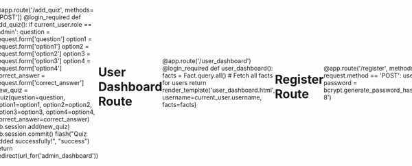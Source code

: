 from flask import Flask, render_template, request, redirect, url_for, flash
from flask_sqlalchemy import SQLAlchemy
from flask_bcrypt import Bcrypt
from flask_login import LoginManager, UserMixin, login_user, login_required, logout_user, current_user

app = Flask(__name__)

# Database Configuration
app.config['SQLALCHEMY_DATABASE_URI'] = 'sqlite:///new_database.db'  # Ensure this matches your SQLite file
app.config['SECRET_KEY'] = 'your_secret_key'

# Initializing Extensions
db = SQLAlchemy(app)
bcrypt = Bcrypt(app)
login_manager = LoginManager(app)
login_manager.login_view = 'login'

# User Model (Admin & User)
class User(db.Model, UserMixin):
    id = db.Column(db.Integer, primary_key=True)
    username = db.Column(db.String(150), unique=True, nullable=False)
    password = db.Column(db.String(150), nullable=False)
    role = db.Column(db.String(50), nullable=False)  # 'user' or 'admin'

# Facts Model
class Fact(db.Model):
    id = db.Column(db.Integer, primary_key=True)
    title = db.Column(db.String(255), nullable=False)
    description = db.Column(db.Text, nullable=False)

# Information Model
class Information(db.Model):
    id = db.Column(db.Integer, primary_key=True)
    title = db.Column(db.String(255), nullable=False)
    content = db.Column(db.Text, nullable=False)

# Quiz Model
class Quiz(db.Model):
    id = db.Column(db.Integer, primary_key=True)
    question = db.Column(db.String(500), nullable=False)
    option1 = db.Column(db.String(255), nullable=False)
    option2 = db.Column(db.String(255), nullable=False)
    option3 = db.Column(db.String(255), nullable=False)
    option4 = db.Column(db.String(255), nullable=False)
    correct_answer = db.Column(db.String(255), nullable=False)

# Feedback Model
class Feedback(db.Model):
    id = db.Column(db.Integer, primary_key=True)
    username = db.Column(db.String(150), nullable=False)
    message = db.Column(db.Text, nullable=False)

@login_manager.user_loader
def load_user(user_id):
    return User.query.get(int(user_id))

@app.route('/')
def home():
    return redirect(url_for('login'))  # Redirect to login page

# Admin Dashboard Route
@app.route('/admin_dashboard')
@login_required
def admin_dashboard():
    if current_user.role != 'admin':
        return redirect(url_for('user_dashboard'))  # Prevent users from accessing admin
    return render_template('admin_dashboard.html')

# CRUD Operations for Admin
@app.route('/add_fact', methods=['POST'])
@login_required
def add_fact():
    if current_user.role == 'admin':
        title = request.form['title']
        description = request.form['description']
        new_fact = Fact(title=title, description=description)
        db.session.add(new_fact)
        db.session.commit()
        flash("Fact added successfully!", "success")
    return redirect(url_for('admin_dashboard'))

@app.route('/delete_fact/<int:id>')
@login_required
def delete_fact(id):
    if current_user.role == 'admin':
        fact = Fact.query.get_or_404(id)
        db.session.delete(fact)
        db.session.commit()
        flash("Fact deleted successfully!", "danger")
    return redirect(url_for('admin_dashboard'))

@app.route('/add_quiz', methods=['POST'])
@login_required
def add_quiz():
    if current_user.role == 'admin':
        question = request.form['question']
        option1 = request.form['option1']
        option2 = request.form['option2']
        option3 = request.form['option3']
        option4 = request.form['option4']
        correct_answer = request.form['correct_answer']
        new_quiz = Quiz(question=question, option1=option1, option2=option2, option3=option3, option4=option4, correct_answer=correct_answer)
        db.session.add(new_quiz)
        db.session.commit()
        flash("Quiz added successfully!", "success")
    return redirect(url_for('admin_dashboard'))

# User Dashboard Route
@app.route('/user_dashboard')
@login_required
def user_dashboard():
    facts = Fact.query.all()  # Fetch all facts for users
    return render_template('user_dashboard.html', username=current_user.username, facts=facts)

# Register Route
@app.route('/register', methods=['GET', 'POST'])
def register():
    if request.method == 'POST':
        username = request.form['username']
        password = bcrypt.generate_password_hash(request.form['password']).decode('utf-8')

        new_user = User(username=username, password=password, role="user")
        db.session.add(new_user)
        db.session.commit()
        flash("Registration successful!", "success")
        return redirect(url_for('login'))

    return render_template('register.html')

# Login Route
@app.route('/login', methods=['GET', 'POST'])
def login():
    if request.method == 'POST':
        username = request.form['username']
        password = request.form['password']
        user = User.query.filter_by(username=username).first()

        if user and bcrypt.check_password_hash(user.password, password):
            login_user(user)
            return redirect(url_for('admin_dashboard' if user.role == "admin" else 'user_dashboard'))
        else:
            flash("Invalid username or password", "danger")

    return render_template('login.html')

# Logout Route
@app.route('/logout')
@login_required
def logout():
    logout_user()
    flash("Logged out successfully", "success")
    return redirect(url_for('login'))
# Admin: Manage Facts
@app.route('/manage_facts')
@login_required
def manage_facts():
    if current_user.role != "admin":
        return redirect(url_for('user_dashboard'))
    return "<h1>Manage Facts Page - Coming Soon!</h1>"

# Admin: Manage Information
@app.route('/manage_information')
@login_required
def manage_information():
    if current_user.role != "admin":
        return redirect(url_for('user_dashboard'))
    return "<h1>Manage Information Page - Coming Soon!</h1>"

# Admin: Manage Quiz
@app.route('/manage_quiz')
@login_required
def manage_quiz():
    if current_user.role != "admin":
        return redirect(url_for('user_dashboard'))
    return "<h1>Manage Quiz Page - Coming Soon!</h1>"

# Admin: View Feedback
@app.route('/manage_feedback')
@login_required
def manage_feedback():
    if current_user.role != "admin":
        return redirect(url_for('user_dashboard'))
    return "<h1>View Feedback Page - Coming Soon!</h1>"


# Ensure Admin Exists
def create_admin():
    admin = User.query.filter_by(username='admin123').first()
    if not admin:
        hashed_password = bcrypt.generate_password_hash('adminpass').decode('utf-8')
        admin = User(username='admin123', password=hashed_password, role='admin')
        db.session.add(admin)
        db.session.commit()

if __name__ == '__main__':
    with app.app_context():
        db.create_all()
        create_admin()  # Ensure an admin exists
    app.run(debug=True)
<!DOCTYPE html>
<html lang="en">
<head>
    <meta charset="UTF-8">
    <meta name="viewport" content="width=device-width, initial-scale=1.0">
    <title>Admin Dashboard</title>
    <link rel="stylesheet" href="{{ url_for('static', filename='styles.css') }}">
    <link href="https://cdn.jsdelivr.net/npm/bootstrap@5.3.0/dist/css/bootstrap.min.css" rel="stylesheet">
</head>
<body>
    <div class="container mt-5">
        <h1 class="text-center">Welcome, {{ current_user.username }}</h1>
        
        <div class="list-group mt-4">
            <a href="{{ url_for('manage_facts') }}" class="list-group-item list-group-item-action">Manage Facts</a>
            <a href="{{ url_for('manage_information') }}" class="list-group-item list-group-item-action">Manage Information</a>
            <a href="{{ url_for('manage_quiz') }}" class="list-group-item list-group-item-action">Manage Quiz</a>
            <a href="{{ url_for('manage_feedback') }}" class="list-group-item list-group-item-action">View Feedback</a>
            <a href="{{ url_for('logout') }}" class="list-group-item list-group-item-action text-danger">Logout</a>
        </div>
    </div>
</body>
</html>
<!DOCTYPE html>
<html lang="en">
<head>
    <meta charset="UTF-8">
    <meta name="viewport" content="width=device-width, initial-scale=1.0">
    <title>Dashboard</title>
    <link href="https://cdn.jsdelivr.net/npm/bootstrap@5.3.0/dist/css/bootstrap.min.css" rel="stylesheet">
    <script src="https://cdn.jsdelivr.net/npm/bootstrap@5.3.0/dist/js/bootstrap.bundle.min.js"></script>
    <style>
        body {
            background: url("{{ url_for('static', filename='background.jpg') }}") no-repeat center center fixed;
            background-size: cover;
        }
        .container {
            margin-top: 50px;
        }
        .card {
            background: rgba(255, 255, 255, 0.8);
            border-radius: 10px;
            padding: 20px;
            box-shadow: 0px 4px 10px rgba(0, 0, 0, 0.1);
        }
    </style>
</head>
<body>
    <nav class="navbar navbar-expand-lg navbar-dark bg-dark">
        <div class="container-fluid">
            <a class="navbar-brand" href="#">Historical Facts Hub</a>
            <div class="d-flex">
                <a href="{{ url_for('logout') }}" class="btn btn-danger">Logout</a>
            </div>
        </div>
    </nav>

    <div class="container text-center">
        <div class="card p-4">
            <h2>Welcome, {{ username }}!</h2>
            <p>This is your dashboard. Explore historical facts and more.</p>

            <button class="btn btn-primary" onclick="showAlert()">Click Me</button>
        </div>
    </div>

    <script>
        function showAlert() {
            alert("Hello, welcome to the Historical Facts Hub!");
        }
    </script>
</body>
</html>
<!DOCTYPE html>
<html lang="en">
<head>
    <meta charset="UTF-8">
    <meta name="viewport" content="width=device-width, initial-scale=1.0">
    <title>Login</title>
    <link href="https://cdn.jsdelivr.net/npm/bootstrap@5.3.0/dist/css/bootstrap.min.css" rel="stylesheet">
    <style>
        body {
            background: url("{{ url_for('static', filename='background.jpg') }}") no-repeat center center fixed;
            background-size: cover;
            height: 100vh;
            display: flex;
            justify-content: center;
            align-items: center;
        }
        .card {
            background: rgba(255, 255, 255, 0.8); /* Slight transparency */
            border-radius: 10px;
            padding: 20px;
            box-shadow: 0px 4px 10px rgba(0, 0, 0, 0.1);
        }
    </style>
</head>
<body>
    <div class="card p-4">
        <h2 class="text-center">Login</h2>
        <form method="POST">
            <div class="mb-3">
                <label for="username" class="form-label">Username</label>
                <input type="text" class="form-control" id="username" name="username" required>
            </div>
            <div class="mb-3">
                <label for="password" class="form-label">Password</label>
                <input type="password" class="form-control" id="password" name="password" required>
            </div>
            <button type="submit" class="btn btn-primary w-100">Login</button>
        </form>
        <p class="mt-3 text-center">Don't have an account? <a href="{{ url_for('register') }}">Register</a></p>
    </div>
</body>
</html>
<!DOCTYPE html>
<html lang="en">
<head>
    <title>Register</title>
    <link href="https://cdn.jsdelivr.net/npm/bootstrap@5.3.0/dist/css/bootstrap.min.css" rel="stylesheet">
</head>
<body>
    <div class="container">
        <h2 class="mt-5 text-center">Register</h2>
        <form method="POST">
            <div class="mb-3">
                <label for="username" class="form-label">Username</label>
                <input type="text" class="form-control" name="username" required>
            </div>
            <div class="mb-3">
                <label for="email" class="form-label">Email</label>
                <input type="email" class="form-control" name="email" required>
            </div>
            <div class="mb-3">
                <label for="password" class="form-label">Password</label>
                <input type="password" class="form-control" name="password" required>
            </div>
            <div class="mb-3">
                <label class="form-label">Role</label>
                <select class="form-control" name="role" required>
                    <option value="user">User</option>
                    <option value="admin">Admin</option>
                </select>
            </div>
            <button type="submit" class="btn btn-primary w-100">Register</button>
        </form>
        <p class="mt-3 text-center">Already have an account? <a href="{{ url_for('login') }}">Login</a></p>
    </div>
</body>
</html>
<!DOCTYPE html>
<html lang="en">
<head>
    <meta charset="UTF-8">
    <meta name="viewport" content="width=device-width, initial-scale=1.0">
    <title>User Dashboard</title>
    <link href="https://cdn.jsdelivr.net/npm/bootstrap@5.3.0/dist/css/bootstrap.min.css" rel="stylesheet">
</head>
<body>
    <nav class="navbar navbar-expand-lg navbar-dark bg-dark">
        <div class="container">
            <a class="navbar-brand" href="#">Historical Facts Hub</a>
            <div class="collapse navbar-collapse">
                <ul class="navbar-nav ms-auto">
                    <li class="nav-item"><a class="nav-link" href="{{ url_for('facts') }}">Facts</a></li>
                    <li class="nav-item"><a class="nav-link" href="{{ url_for('information') }}">Information</a></li>
                    <li class="nav-item"><a class="nav-link" href="{{ url_for('quiz') }}">Quiz</a></li>
                    <li class="nav-item"><a class="nav-link" href="{{ url_for('feedback') }}">Feedback</a></li>
                    <li class="nav-item"><a class="nav-link" href="{{ url_for('logout') }}">Logout</a></li>
                </ul>
            </div>
        </div>
    </nav>
    <div class="container mt-4">
        <h1>Welcome, {{ username }}</h1>
        <p>Select a section to explore:</p>
        <ul>
            <li><a href="{{ url_for('facts') }}">Facts</a></li>
            <li><a href="{{ url_for('information') }}">Information</a></li>
            <li><a href="{{ url_for('quiz') }}">Quiz</a></li>
            <li><a href="{{ url_for('feedback') }}">Feedback</a></li>
        </ul>
    </div>
</body>
</html>
